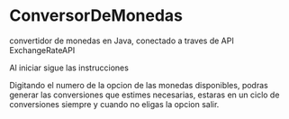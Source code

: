 # ConversorDeMonedas
convertidor de monedas en Java, conectado a traves de API ExchangeRateAPI 


Al iniciar sigue las instrucciones

Digitando el numero de la opcion de las monedas disponibles,
podras generar las conversiones que estimes necesarias,
estaras en un ciclo de conversiones siempre y cuando no eligas 
la opcion salir.
